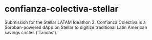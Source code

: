 # confianza-colectiva-stellar
Submission for the Stellar LATAM Ideathon 2. Confianza Colectiva is a Soroban-powered dApp on Stellar to digitize traditional Latin American savings circles ('Tandas').
